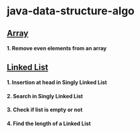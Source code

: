# java-data-structure-algo

## [Array](https://github.com/Sneha2405/java-data-structure-algo/tree/main/src/Arrays)
#### 1. Remove even elements from an array

## [Linked List](https://github.com/Sneha2405/java-data-structure-algo/tree/main/src/LinkedList)
#### 1. Insertion at head in Singly Linked List
#### 2. Search in Singly Linked List
#### 3. Check if list is empty or not
#### 4. Find the length of a Linked List

